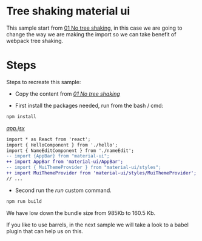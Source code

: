 # Tree shaking material ui

This sample start from [01 No tree shaking](../01%20no-treeshaking-material-ui/), in this case we are going to change the way we are making the import
so we can take benefit of webpack tree shaking.

# Steps

Steps to recreate this sample:

- Copy the content from _[01 No tree shaking](../01%20no-treeshaking-material-ui/)_

- First install the packages needed, run from the bash / cmd:

```bash
npm install
```

_[app.jsx](./src/app.jsx)_
```diff
import * as React from 'react';
import { HelloComponent } from './hello';
import { NameEditComponent } from './nameEdit';
-- import {AppBar} from "material-ui";
++ import AppBar from 'material-ui/AppBar';
-- import { MuiThemeProvider } from "material-ui/styles";
++ import MuiThemeProvider from 'material-ui/styles/MuiThemeProvider';
// ...
```

- Second run the _run_ custom command.

```bash
npm run build
```

We have low down the bundle size from 985Kb to 160.5 Kb.

If you like to use barrels, in the next sample we will take a look to a babel plugin that can help us on this.
